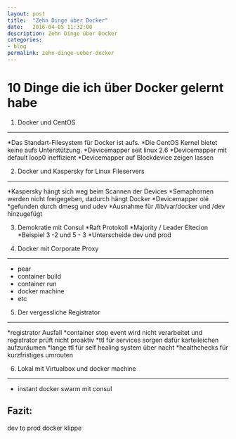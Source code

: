 ```yaml
---
layout: post
title:  "Zehn Dinge über Docker"
date:   2016-04-05 11:32:00
description: Zehn Dinge über Docker
categories:
- blog
permalink: zehn-dinge-ueber-docker
---
```


10 Dinge die ich über Docker gelernt habe
=========================================

1) Docker und CentOS
--------------------
*Das Standart-Filesystem für Docker ist aufs.
*Die CentOS Kernel bietet keine aufs Unterstützung.
*Devicemapper seit linux 2.6
*Devicemapper mit default loop0 ineffizient
*Devicemapper auf Blockdevice zeigen lassen

2) Docker und Kaspersky for Linux Fileservers
---------------------------------------------
*Kaspersky hängt sich weg beim Scannen der Devices
*Semaphornen werden nicht freigegeben, dadurch hängt Docker
*Devicemapper olé
*gefunden durch dmesg und udev
*Ausnahme für /lib/var/docker und /dev hinzugefügt

3) Demokratie mit Consul
*Raft Protokoll
*Majority / Leader Eltecion
*Beispiel 3 -2 und 5 - 3
*Unterscheide dev und prod

4) Docker mit Corporate Proxy
-----------------------------
* pear
* container build
* container run
* docker machine
* etc

5) Der vergessliche Registrator
-------------------------------
*registrator Ausfall
*container stop event wird nicht verarbeitet und registrator prüft nicht proaktiv
*ttl für services sorgen dafür karteileichen aufzuräumen
*lange ttl für self healing system über nacht
*healthchecks für kurzfristiges umrouten

6) Lokal mit Virtualbox und docker machine
------------------------------------------
* instant docker swarm mit consul


Fazit:
------

dev to prod docker klippe